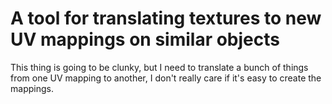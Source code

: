 # A tool for translating textures to new UV mappings on similar objects
This thing is going to be clunky, but I need to translate a bunch of things from
one UV mapping to another, I don't really care if it's easy to create the mappings.
